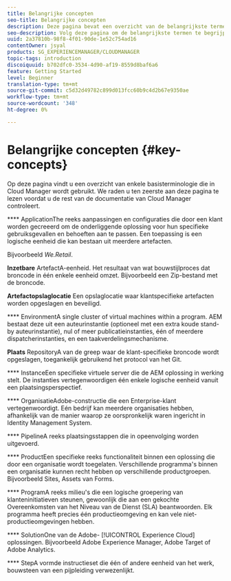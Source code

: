 ```yaml
---
title: Belangrijke concepten
seo-title: Belangrijke concepten
description: Deze pagina bevat een overzicht van de belangrijkste termen die zijn gekoppeld aan Cloud Manager.
seo-description: Volg deze pagina om de belangrijkste termen te begrijpen die aan de Manager van de Wolk worden geassocieerd.
uuid: 2a37810b-98f8-4f01-90de-1e52c754ad16
contentOwner: jsyal
products: SG_EXPERIENCEMANAGER/CLOUDMANAGER
topic-tags: introduction
discoiquuid: b702dfc0-3534-4d90-af19-8559d8baf6a6
feature: Getting Started
level: Beginner
translation-type: tm+mt
source-git-commit: c5d32d49782c899d013fcc60b9c4d2b67e9350ae
workflow-type: tm+mt
source-wordcount: '348'
ht-degree: 0%

---
```



# Belangrijke concepten {#key-concepts}

Op deze pagina vindt u een overzicht van enkele basisterminologie die in Cloud Manager wordt gebruikt. We raden u ten zeerste aan deze pagina te lezen voordat u de rest van de documentatie van Cloud Manager controleert.

**** ApplicationThe reeks aanpassingen en configuraties die door een klant worden gecreeerd om de onderliggende oplossing voor hun specifieke gebruiksgevallen en behoeften aan te passen. Een toepassing is een logische eenheid die kan bestaan uit meerdere artefacten.

Bijvoorbeeld *We.Retail*.

**Inzetbare** ArtefactA-eenheid. Het resultaat van wat bouwstijlproces dat broncode in één enkele eenheid omzet. Bijvoorbeeld een Zip-bestand met de broncode.

**Artefactopslaglocatie** Een opslaglocatie waar klantspecifieke artefacten worden opgeslagen en beveiligd.

**** EnvironmentA single cluster of virtual machines within a program. AEM bestaat deze uit een auteurinstantie (optioneel met een extra koude stand-by auteurinstantie), nul of meer publicatieinstanties, één of meerdere dispatcherinstanties, en een taakverdelingsmechanisme.

**Plaats** RepositoryA van de greep waar de klant-specifieke broncode wordt opgeslagen, toegankelijk gebruikend het protocol van het Git.

**** InstanceEen specifieke virtuele server die de AEM oplossing in werking stelt. De instanties vertegenwoordigen één enkele logische eenheid vanuit een plaatsingsperspectief.

**** OrganisatieAdobe-constructie die een Enterprise-klant vertegenwoordigt. Eén bedrijf kan meerdere organisaties hebben, afhankelijk van de manier waarop ze oorspronkelijk waren ingericht in Identity Management System.

**** PipelineA reeks plaatsingsstappen die in opeenvolging worden uitgevoerd.

**** ProductEen specifieke reeks functionaliteit binnen een oplossing die door een organisatie wordt toegelaten. Verschillende programma&#39;s binnen een organisatie kunnen recht hebben op verschillende productgroepen. Bijvoorbeeld Sites, Assets van Forms.

**** ProgramA reeks milieu&#39;s die een logische groepering van klanteninitiatieven steunen, gewoonlijk die aan een gekochte Overeenkomsten van het Niveau van de Dienst (SLA) beantwoorden. Elk programma heeft precies één productieomgeving en kan vele niet-productieomgevingen hebben.

**** SolutionOne van de Adobe- [!UICONTROL Experience Cloud] oplossingen. Bijvoorbeeld Adobe Experience Manager, Adobe Target of Adobe Analytics.

**** StepA vormde instructieset die één of andere eenheid van het werk, bouwsteen van een pijpleiding verwezenlijkt.
